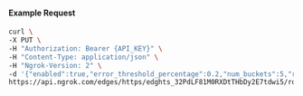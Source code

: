 <!-- Code generated for API Clients. DO NOT EDIT. -->

#### Example Request

```bash
curl \
-X PUT \
-H "Authorization: Bearer {API_KEY}" \
-H "Content-Type: application/json" \
-H "Ngrok-Version: 2" \
-d '{"enabled":true,"error_threshold_percentage":0.2,"num_buckets":5,"rolling_window":300,"tripped_duration":120,"volume_threshold":20}' \
https://api.ngrok.com/edges/https/edghts_32PdLF81M0RXDtTHbDy2E7tdwi5/routes/edghtsrt_32PdLG3otgahUkaTPDWaPZ2ykpZ/circuit_breaker
```
